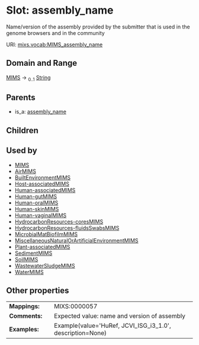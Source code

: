 
# Slot: assembly_name


Name/version of the assembly provided by the submitter that is used in the genome browsers and in the community

URI: [mixs.vocab:MIMS_assembly_name](https://w3id.org/mixs/vocab/MIMS_assembly_name)


## Domain and Range

[MIMS](MIMS.md) &#8594;  <sub>0..1</sub> [String](types/String.md)

## Parents

 *  is_a: [assembly_name](assembly_name.md)

## Children


## Used by

 * [MIMS](MIMS.md)
 * [AirMIMS](AirMIMS.md)
 * [BuiltEnvironmentMIMS](BuiltEnvironmentMIMS.md)
 * [Host-associatedMIMS](Host-associatedMIMS.md)
 * [Human-associatedMIMS](Human-associatedMIMS.md)
 * [Human-gutMIMS](Human-gutMIMS.md)
 * [Human-oralMIMS](Human-oralMIMS.md)
 * [Human-skinMIMS](Human-skinMIMS.md)
 * [Human-vaginalMIMS](Human-vaginalMIMS.md)
 * [HydrocarbonResources-coresMIMS](HydrocarbonResources-coresMIMS.md)
 * [HydrocarbonResources-fluidsSwabsMIMS](HydrocarbonResources-fluidsSwabsMIMS.md)
 * [MicrobialMatBiofilmMIMS](MicrobialMatBiofilmMIMS.md)
 * [MiscellaneousNaturalOrArtificialEnvironmentMIMS](MiscellaneousNaturalOrArtificialEnvironmentMIMS.md)
 * [Plant-associatedMIMS](Plant-associatedMIMS.md)
 * [SedimentMIMS](SedimentMIMS.md)
 * [SoilMIMS](SoilMIMS.md)
 * [WastewaterSludgeMIMS](WastewaterSludgeMIMS.md)
 * [WaterMIMS](WaterMIMS.md)

## Other properties

|  |  |  |
| --- | --- | --- |
| **Mappings:** | | MIXS:0000057 |
| **Comments:** | | Expected value: name and version of assembly |
| **Examples:** | | Example(value='HuRef, JCVI_ISG_i3_1.0', description=None) |

